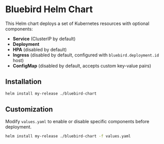 # Bluebird Helm Chart

This Helm chart deploys a set of Kubernetes resources with optional components:

- **Service** (ClusterIP by default)
- **Deployment**
- **HPA** (disabled by default)
- **Ingress** (disabled by default, configured with `bluebird.deployment.id` host)
- **ConfigMap** (disabled by default, accepts custom key-value pairs)

## Installation

```sh
helm install my-release ./bluebird-chart
```

## Customization
Modify `values.yaml` to enable or disable specific components before deployment.

```sh
helm install my-release ./bluebird-chart -f values.yaml
```
